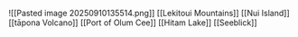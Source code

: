 ![[Pasted image 20250910135514.png]]
[[Lekitoui Mountains]]
[[Nui Island]]
[[tāpona Volcano]]
[[Port of Olum Cee]]
[[Hitam Lake]]
[[Seeblick]]